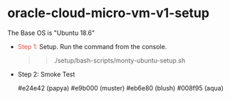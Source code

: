 # oracle-cloud-micro-vm-v1-setup
The Base OS is "Ubuntu 18.6"
* <span style="color:#e24e42">Step 1:</span> Setup. Run the command from the console.  

    >> ./setup/bash-scripts/monty-ubuntu-setup.sh

* Step 2: Smoke Test

    #e24e42 (papya)
    #e9b000 (muster)
    #eb6e80 (blush)
    #008f95 (aqua)


